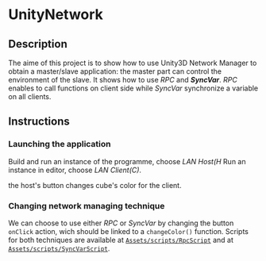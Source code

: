 # UnityNetwork

## Description

The aime of this project is to show how to use Unity3D Network Manager to obtain a master/slave application: the master part can control the environment of the slave. It shows how to use *RPC* and ***SyncVar***. *RPC* enables to call functions on client side while *SyncVar* synchronize a variable on all clients.

## Instructions

### Launching the application

Build and run an instance of the programme, choose *LAN Host(H*
Run an instance in editor, choose *LAN Client(C)*.

the host's button changes cube's color for the client. 

### Changing network managing technique
We can choose to use either *RPC* or *SyncVar* by changing the button `onClick` action, wich should be linked to a `changeColor()` function.
Scripts for both techniques are available at [`Assets/scripts/RpcScript`](Assets/scripts/RpcScript) and at [`Assets/scripts/SyncVarScript`](Assets/scripts/SyncVarScript).
